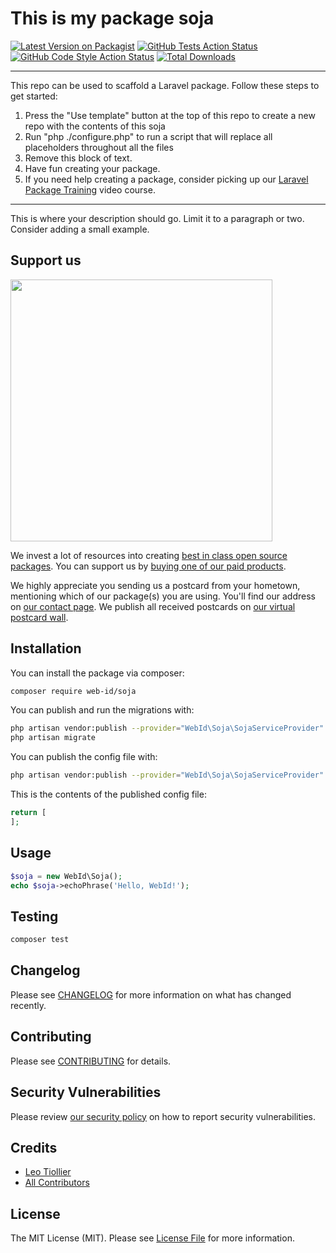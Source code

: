 # This is my package soja

[![Latest Version on Packagist](https://img.shields.io/packagist/v/web-id/soja.svg?style=flat-square)](https://packagist.org/packages/web-id/soja)
[![GitHub Tests Action Status](https://img.shields.io/github/workflow/status/web-id/soja/run-tests?label=tests)](https://github.com/web-id/soja/actions?query=workflow%3Arun-tests+branch%3Amain)
[![GitHub Code Style Action Status](https://img.shields.io/github/workflow/status/web-id/soja/Check%20&%20fix%20styling?label=code%20style)](https://github.com/web-id/soja/actions?query=workflow%3A"Check+%26+fix+styling"+branch%3Amain)
[![Total Downloads](https://img.shields.io/packagist/dt/web-id/soja.svg?style=flat-square)](https://packagist.org/packages/web-id/soja)

---
This repo can be used to scaffold a Laravel package. Follow these steps to get started:

1. Press the "Use template" button at the top of this repo to create a new repo with the contents of this soja
2. Run "php ./configure.php" to run a script that will replace all placeholders throughout all the files
3. Remove this block of text.
4. Have fun creating your package.
5. If you need help creating a package, consider picking up our <a href="https://laravelpackage.training">Laravel Package Training</a> video course.
---

This is where your description should go. Limit it to a paragraph or two. Consider adding a small example.

## Support us

[<img src="https://github-ads.s3.eu-central-1.amazonaws.com/soja.jpg?t=1" width="419px" />](https://spatie.be/github-ad-click/soja)

We invest a lot of resources into creating [best in class open source packages](https://spatie.be/open-source). You can support us by [buying one of our paid products](https://spatie.be/open-source/support-us).

We highly appreciate you sending us a postcard from your hometown, mentioning which of our package(s) you are using. You'll find our address on [our contact page](https://spatie.be/about-us). We publish all received postcards on [our virtual postcard wall](https://spatie.be/open-source/postcards).

## Installation

You can install the package via composer:

```bash
composer require web-id/soja
```

You can publish and run the migrations with:

```bash
php artisan vendor:publish --provider="WebId\Soja\SojaServiceProvider" --tag="soja-migrations"
php artisan migrate
```

You can publish the config file with:
```bash
php artisan vendor:publish --provider="WebId\Soja\SojaServiceProvider" --tag="soja-config"
```

This is the contents of the published config file:

```php
return [
];
```

## Usage

```php
$soja = new WebId\Soja();
echo $soja->echoPhrase('Hello, WebId!');
```

## Testing

```bash
composer test
```

## Changelog

Please see [CHANGELOG](CHANGELOG.md) for more information on what has changed recently.

## Contributing

Please see [CONTRIBUTING](.github/CONTRIBUTING.md) for details.

## Security Vulnerabilities

Please review [our security policy](../../security/policy) on how to report security vulnerabilities.

## Credits

- [Leo Tiollier](https://github.com/web-id)
- [All Contributors](../../contributors)

## License

The MIT License (MIT). Please see [License File](LICENSE.md) for more information.
